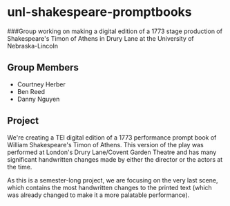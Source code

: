 # unl-shakespeare-promptbooks
###Group working on making a digital edition of a 1773 stage production of Shakespeare's Timon of Athens in Drury Lane at the University of Nebraska-Lincoln

## Group Members
* Courtney Herber
* Ben Reed
* Danny Nguyen

## Project
We're creating a TEI digital edition of a 1773 performance prompt book of William Shakespeare's Timon of Athens. This version of the play was performed at London's Drury Lane/Covent Garden Theatre and has many significant handwritten changes made by either the director or the actors at the time. 

As this is a semester-long project, we are focusing on the very last scene, which contains the most handwritten changes to the printed text (which was already changed to make it a more palatable performance). 
